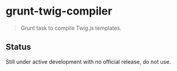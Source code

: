 # grunt-twig-compiler

> Grunt task to compile Twig.js templates.

## Status
Still under active development with no official release, do not use.
